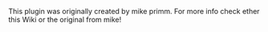 This plugin was originally created by mike primm.
For more info check ether this Wiki or the original from mike!
